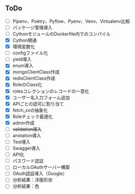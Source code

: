 ## ToDo
- [ ] Pipenv、Poetry、Pyflow、Pyenv、Venv、Virtualenv比較
- [ ] パッケージ管理導入
- [ ] CythonモジュールのDockerfile内でのコンパイル
- [x] Cython開通
- [x] 環境変数化
- [ ] configファイル化
- [ ] yield導入
- [x] enum導入
- [x] mongoClientClass作成
- [x] redisClientClass作成
- [x] RoleのClass化
- [x] rolesコレクションのレコードの一意化
- [x] ユーザー名入力フォーム追加
- [x] APIごとの認可に割り当て
- [x] fetch_xxの抽象化
- [x] Roleチェック最適化
- [x] admin作成
- [ ] ~~validation導入~~
- [ ] anotation導入
- [ ] Test導入
- [ ] Swagger導入
- [ ] API化
- [ ] パスワード認証
- [ ] ローカルOAuthサーバー構築
- [ ] OAuth認証導入（Google）
- [ ] 分析結果：洋服形状
- [ ] 分析結果：色
